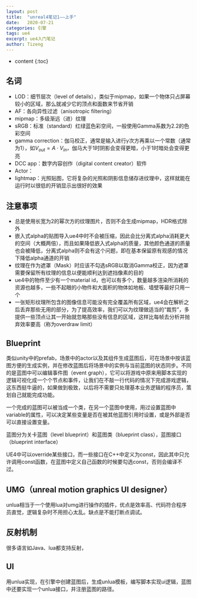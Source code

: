 ```yaml
---
layout: post
title:  "unreal4笔记1——上手"
date:   2020-07-21
categories: 引擎
tags: ue4
excerpt: ue4入门笔记
author: Tizeng
---
```


* content
{:toc}

<head>
    <script src="https://cdn.mathjax.org/mathjax/latest/MathJax.js?config=TeX-AMS-MML_HTMLorMML" type="text/javascript"></script>
    <script type="text/x-mathjax-config">
        MathJax.Hub.Config({
            tex2jax: {
            skipTags: ['script', 'noscript', 'style', 'textarea', 'pre'],
            inlineMath: [['$','$']]
            }
        });
    </script>
</head>

## 名词

* LOD：细节层次（level of details），类似于mipmap，如果一个物体只占屏幕较小的区域，那么就减少它的顶点和面数来节省开销
* AF：各向异性过滤（anisotropic filtering）
* mipmap：多级渐远（进）纹理
* sRGB：标准（standard）红绿蓝色彩空间，一般使用Gamma系数为2.2的色彩空间
* gamma correction：伽马校正，通常是输入进行$\gamma$次方再乘以一个常数（通常为1），如$V_{out}=A \cdot V_{in}$，伽马大于1时阴影会变得更暗，小于1时暗处会变得更亮
* DCC app：数字内容创作（digital content creator）软件
* Actor：
* lightmap：光照贴图，它将复杂的光照和阴影信息储存进纹理中，这样就能在运行时以很低的开销显示出很好的效果

## 注意事项

* 总是使用长宽为2的幂次方的纹理图片，否则不会生成mipmap，HDR格式除外
* 嵌入式alpha的贴图导入ue4中时不会被压缩，因此会比分离式alpha消耗更大的空间（大概两倍），而且如果降低嵌入式alpha的质量，其他颜色通道的质量也会被降低，分离式alpha则不会有这个问题，即在基本保留原有观感的情况下降低alpha通道的开销
* 纹理在作为遮罩（Mask）时应该不勾选sRGB以取消Gamma校正，因为遮罩需要保留所有纹理的信息以便能顺利达到遮挡像素的目的
* ue4中的物件至少有一个material id，也可以有多个，数量越多渲染所消耗的资源也越多，一些不起眼的小物件和大面积的物体如地板、墙壁等最好只用一个
* 一张矩形纹理所包含的图像信息可能没有完全覆盖所有区域，ue4会在解析之后丢弃那些无用的部分，为了提高效率，我们可以为纹理做适当的“裁剪”，多提供一些顶点让其一开始就忽略那些没有信息的区域，这样比每帧去分析并抛弃效率要高（称为overdraw limit）

## Blueprint

类似unity中的prefab，场景中的actor以及其组件生成蓝图后，可在场景中按该蓝图方便的生成实例，并在修改蓝图后将场景中的实例与当前蓝图的状态同步。不同的是蓝图中可以编辑事件图（event graph），它可以将游戏中原来用脚本实现的逻辑可视化成一个个节点和事件，让我们在不敲一行代码的情况下完成游戏逻辑，这东西挺牛逼的，如果做到极致，以后将不需要只处理基本业务逻辑的程序员，策划自己就能完成功能。

一个完成的蓝图可以被当成一个类，在另一个蓝图中使用，用过设置蓝图中variable的属性，可以决定某些变量是否在被其他蓝图引用时设置，或是外部是否可以直接设置变量。

蓝图分为关卡蓝图（level blueprint）和蓝图类（blueprint class），蓝图接口（blueprint interface）

UE4中可以override某些接口，而一些接口在C++中定义为const，因此其中只允许调用const函数，在蓝图中定义自己函数的时候要勾选const，否则会编译不过。

## UMG（unreal motion graphics UI designer）

unlua相当于一个使用lua对umg进行操作的插件，优点是效率高、代码符合程序员直觉，逻辑复杂时不用担心太乱。缺点是不能打断点调试。

## 反射机制

很多语言如Java、lua都支持反射，

## UI

用unlua实现，在引擎中创建蓝图后，生成unlua模板，编写脚本实现ui逻辑，蓝图中还要实现一个unlua接口，并注册蓝图的路径。


